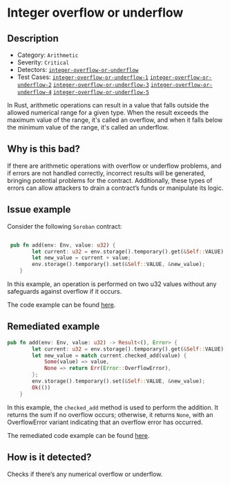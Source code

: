 # Integer overflow or underflow

## Description 

- Category: `Arithmetic`
- Severity: `Critical`
- Detectors: [`integer-overflow-or-underflow`](https://github.com/CoinFabrik/scout-soroban/tree/main/detectors/integer-overflow-or-underflow)
- Test Cases: [`integer-overflow-or-underflow-1`](https://github.com/CoinFabrik/scout-soroban/tree/main/test-cases/integer-overflow-or-underflow/integer-overflow-or-underflow-1)
[`integer-overflow-or-underflow-2`](https://github.com/CoinFabrik/scout-soroban/tree/main/test-cases/integer-overflow-or-underflow/integer-overflow-or-underflow-2)
[`integer-overflow-or-underflow-3`](https://github.com/CoinFabrik/scout-soroban/tree/main/test-cases/integer-overflow-or-underflow/integer-overflow-or-underflow-3)
[`integer-overflow-or-underflow-4`](https://github.com/CoinFabrik/scout-soroban/tree/main/test-cases/integer-overflow-or-underflow/integer-overflow-or-underflow-4)
[`integer-overflow-or-underflow-5`](https://github.com/CoinFabrik/scout-soroban/tree/main/test-cases/integer-overflow-or-underflow/integer-overflow-or-underflow-5)

In Rust, arithmetic operations can result in a value that falls outside the allowed numerical range for a given type. When the result exceeds the maximum value of the range, it's called an overflow, and when it falls below the minimum value of the range, it's called an underflow.

## Why is this bad?

If there are arithmetic operations with overflow or underflow problems, and if errors are not handled correctly, incorrect results will be generated, bringing potential problems for the contract. Additionally, these types of errors can allow attackers to drain a contract’s funds or manipulate its logic.

## Issue example

Consider the following `Soroban` contract:

```rust

 pub fn add(env: Env, value: u32) {
        let current: u32 = env.storage().temporary().get(&Self::VALUE).unwrap_or(0);
        let new_value = current + value;
        env.storage().temporary().set(&Self::VALUE, &new_value);
    }

```

In this example, an operation is performed on two u32 values without any safeguards against overflow if it occurs.

The code example can be found [here](https://github.com/CoinFabrik/scout-soroban/tree/main/test-cases/integer-overflow-or-underflow/integer-overflow-or-underflow-1/vulnerable-example).

## Remediated example

```rust
pub fn add(env: Env, value: u32) -> Result<(), Error> {
        let current: u32 = env.storage().temporary().get(&Self::VALUE).unwrap_or(0);
        let new_value = match current.checked_add(value) {
            Some(value) => value,
            None => return Err(Error::OverflowError),
        };
        env.storage().temporary().set(&Self::VALUE, &new_value);
        Ok(())
    }       
```

In this example, the `checked_add` method is used to perform the addition. It returns the sum if no overflow occurs; otherwise, it returns `None`, with an OverflowError variant indicating that an overflow error has occurred.

The remediated code example can be found [here](https://github.com/CoinFabrik/scout-soroban/tree/main/test-cases/integer-overflow-or-underflow/integer-overflow-or-underflow-1/remediated-example).

## How is it detected?

Checks if there’s any numerical overflow or underflow.
